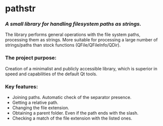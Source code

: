 # pathstr
### _A small library for handling filesystem paths as strings._
The library performs general operations with the file system paths, processing them as strings.
More suitable for processing a large number of strings/paths than stock functions (QFile/QFileInfo/QDir).

### The project purpose:
Creation of a minimalist and publicly accessible library, which is superior in speed and capabilities of the default Qt tools.

### Key features:
* Joining paths. Automatic check of the separator presence.
* Getting a relative path.
* Changing the file extension.
* Obtaining a parent folder. Even if the path ends with the slash.
* Checking a match of the file extension with the listed ones.
